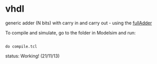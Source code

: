 vhdl
====

generic adder (N bits) with carry in and carry out -  using  the [fullAdder](https://github.com/dalmago/vhdl/tree/master/fullAdder)

To compile and simulate, go to the folder in Modelsim and run:

<code>
do compile.tcl
</code>

status: Working! (21/11/13)
